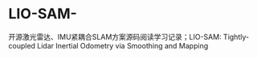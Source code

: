 # LIO-SAM-
开源激光雷达、IMU紧耦合SLAM方案源码阅读学习记录；LIO-SAM: Tightly-coupled Lidar Inertial Odometry via Smoothing and Mapping

